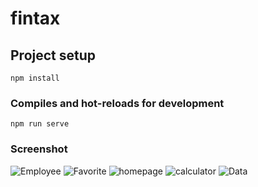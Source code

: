 # fintax

## Project setup
```
npm install
```

### Compiles and hot-reloads for development
```
npm run serve
```


### Screenshot 
![Employee](https://user-images.githubusercontent.com/49092089/92112758-75ba7080-ee18-11ea-9866-ec908b66aa80.JPG)
![Favorite](https://user-images.githubusercontent.com/49092089/92112763-76eb9d80-ee18-11ea-9c9f-43883184594b.JPG)
![homepage](https://user-images.githubusercontent.com/49092089/92112772-781cca80-ee18-11ea-95dd-df125cde1278.JPG)
![calculator](https://user-images.githubusercontent.com/49092089/92112733-718e5300-ee18-11ea-88f8-4e29365849d7.JPG)
![Data](https://user-images.githubusercontent.com/49092089/92112750-74894380-ee18-11ea-8bb5-4b6bf9097dd4.JPG)

